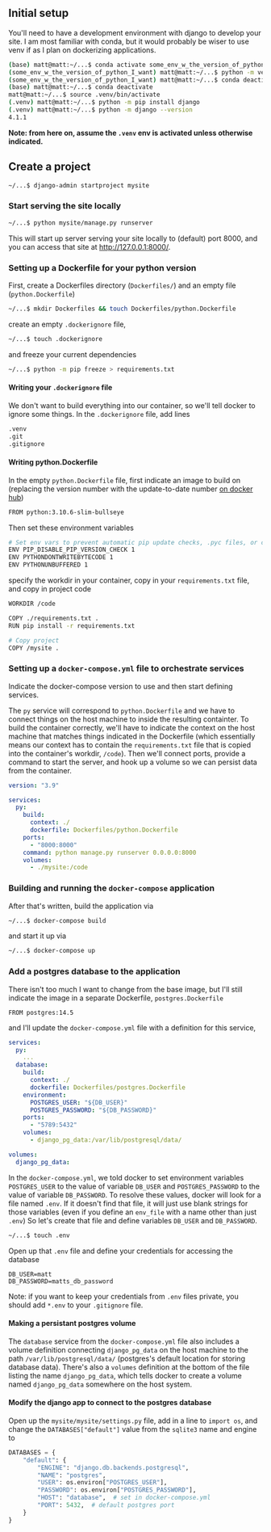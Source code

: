 
## Initial setup
You'll need to have a development environment with django to develop your site. I am most familiar with conda, but it would probably be wiser to use venv if as I plan on dockerizing applications. 

```bash
(base) matt@matt:~/...$ conda activate some_env_w_the_version_of_python_I_want
(some_env_w_the_version_of_python_I_want) matt@matt:~/...$ python -m venv .venv
(some_env_w_the_version_of_python_I_want) matt@matt:~/...$ conda deactivate
(base) matt@matt:~/...$ conda deactivate
matt@matt:~/...$ source .venv/bin/activate
(.venv) matt@matt:~/...$ python -m pip install django
(.venv) matt@matt:~/...$ python -m django --version
4.1.1
```
**Note: from here on, assume the `.venv` env is activated unless otherwise indicated.**

## Create a project

```bash
~/...$ django-admin startproject mysite
```

### Start serving the site locally

```bash
~/...$ python mysite/manage.py runserver
```

This will start up server serving your site locally to (default) port 8000, and you can access that site at http://127.0.0.1:8000/.

### Setting up a Dockerfile for your python version

First, create a Dockerfiles directory (`Dockerfiles/`) and an empty file (`python.Dockerfile`)

```bash
~/...$ mkdir Dockerfiles && touch Dockerfiles/python.Dockerfile
```

create an empty `.dockerignore` file,

```bash
~/...$ touch .dockerignore
```

and freeze your current dependencies

```bash
~/...$ python -m pip freeze > requirements.txt
```

#### Writing your `.dockerignore` file

We don't want to build everything into our container, so we'll tell docker to ignore some things. In the `.dockerignore` file, add lines

```txt
.venv
.git
.gitignore
```

#### Writing python.Dockerfile

In the empty `python.Dockerfile` file, first indicate an image to build on (replacing the version number with the update-to-date number [on docker hub](https://hub.docker.com/_/python/tags))

```bash
FROM python:3.10.6-slim-bullseye
```

Then set these environment variables

```bash
# Set env vars to prevent automatic pip update checks, .pyc files, or console output buffering
ENV PIP_DISABLE_PIP_VERSION_CHECK 1
ENV PYTHONDONTWRITEBYTECODE 1
ENV PYTHONUNBUFFERED 1
```

specify the workdir in your container, copy in your `requirements.txt` file, and copy in project code

```bash
WORKDIR /code

COPY ./requirements.txt .
RUN pip install -r requirements.txt

# Copy project
COPY /mysite .
```

### Setting up a `docker-compose.yml` file to orchestrate services

Indicate the docker-compose version to use and then start defining services.

The `py` service will correspond to `python.Dockerfile` and we have to connect things on the host machine to inside the resulting containter. To build the container correctly, we'll have to indicate the context on the host machine that matches things indicated in the Dockerfile (which essentially means our context has to contain the `requirements.txt` file that is copied into the container's workdir, `/code`). Then we'll connect ports, provide a command to start the server, and hook up a volume so we can persist data from the container.

```yml
version: "3.9"

services:
  py:
    build:
      context: ./
      dockerfile: Dockerfiles/python.Dockerfile
    ports:
      - "8000:8000"
    command: python manage.py runserver 0.0.0.0:8000
    volumes:
      - ./mysite:/code
```

### Building and running the `docker-compose` application

After that's written, build the application via

```bash
~/...$ docker-compose build
```

and start it up via 

```bash
~/...$ docker-compose up
```

### Add a postgres database to the application

There isn't too much I want to change from the base image, but I'll still indicate the image in a separate Dockerfile, `postgres.Dockerfile` 

```text
FROM postgres:14.5
```

and I'll update the `docker-compose.yml` file with a definition for this service,

```yml
services:
  py:
    ...
  database:
    build:
      context: ./
      dockerfile: Dockerfiles/postgres.Dockerfile
    environment:
      POSTGRES_USER: "${DB_USER}"
      POSTGRES_PASSWORD: "${DB_PASSWORD}"
    ports:
      - "5789:5432"
    volumes:
      - django_pg_data:/var/lib/postgresql/data/

volumes:
  django_pg_data:
```

In the `docker-compose.yml`, we told docker to set environment variables `POSTGRES_USER` to the value of variable `DB_USER` and `POSTGRES_PASSWORD` to the value of variable `DB_PASSWORD`. To resolve these values, docker will look for a file named `.env`. If it doesn't find that file, it will just use blank strings for those variables (even if you define an `env_file` with a name other than just `.env`) So let's create that file and define variables `DB_USER` and `DB_PASSWORD`.

```bash
~/...$ touch .env
```

Open up that `.env` file and define your credentials for accessing the database

```text
DB_USER=matt
DB_PASSWORD=matts_db_password
```

Note: if you want to keep your credentials from `.env` files private, you should add `*.env` to your `.gitignore` file.

#### Making a persistant postgres volume

The `database` service from the `docker-compose.yml` file also includes a volume definition connecting `django_pg_data` on the host machine to the path `/var/lib/postgresql/data/` (postgres's default location for storing database data). There's also a `volumes` definition at the bottom of the file listing the name `django_pg_data`, which tells docker to create a volume named `django_pg_data` somewhere on the host system. 

#### Modify the django app to connect to the postgres database

Open up the `mysite/mysite/settings.py` file, add in a line to `import os`, and change the `DATABASES["default"]` value from the `sqlite3` name and engine to 

```python
DATABASES = {
    "default": {
        "ENGINE": "django.db.backends.postgresql",
        "NAME": "postgres",
        "USER": os.environ["POSTGRES_USER"],
        "PASSWORD": os.environ["POSTGRES_PASSWORD"],
        "HOST": "database",  # set in docker-compose.yml
        "PORT": 5432,  # default postgres port
    }
}
```








